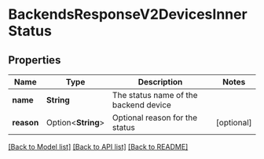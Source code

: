 # BackendsResponseV2DevicesInnerStatus

## Properties

Name | Type | Description | Notes
------------ | ------------- | ------------- | -------------
**name** | **String** | The status name of the backend device | 
**reason** | Option<**String**> | Optional reason for the status | [optional]

[[Back to Model list]](../README.md#documentation-for-models) [[Back to API list]](../README.md#documentation-for-api-endpoints) [[Back to README]](../README.md)


